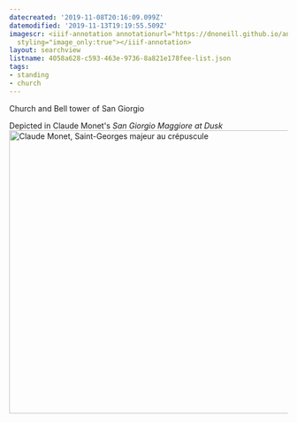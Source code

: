 ```yaml
---
datecreated: '2019-11-08T20:16:09.099Z'
datemodified: '2019-11-13T19:19:55.509Z'
imagescr: <iiif-annotation annotationurl="https://dnoneill.github.io/annotate/annotations/99f57ec0-0264-11ea-8361-88e9fe7026e8.json"
  styling="image_only:true"></iiif-annotation>
layout: searchview
listname: 4058a628-c593-463e-9736-8a821e178fee-list.json
tags:
- standing
- church
---
```

Church and Bell tower of San Giorgio

Depicted in Claude Monet's <i>San Giorgio Maggiore at Dusk</i>
<a title="Claude Monet
 [Public domain], via Wikimedia Commons" href="https://commons.wikimedia.org/wiki/File:Claude_Monet,_Saint-Georges_majeur_au_cr%C3%A9puscule.jpg"><img width="512" alt="Claude Monet, Saint-Georges majeur au crépuscule" src="https://upload.wikimedia.org/wikipedia/commons/thumb/d/da/Claude_Monet%2C_Saint-Georges_majeur_au_cr%C3%A9puscule.jpg/512px-Claude_Monet%2C_Saint-Georges_majeur_au_cr%C3%A9puscule.jpg"></a>